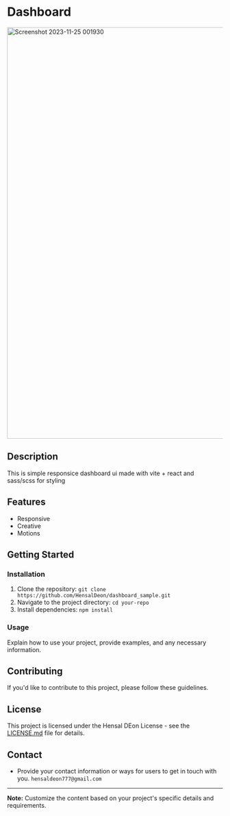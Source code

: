 # Dashboard
<img width="960" alt="Screenshot 2023-11-25 001930" src="https://github.com/HensalDeon/dashboard_sample/assets/120702682/68c01ccc-9571-4230-9f5a-d73e1db2073e">


## Description

This is simple responsice dashboard ui made with vite + react and sass/scss for styling

## Features

-   Responsive
-   Creative
-   Motions

## Getting Started

### Installation

1. Clone the repository: `git clone https://github.com/HensalDeon/dashboard_sample.git`
2. Navigate to the project directory: `cd your-repo`
3. Install dependencies: `npm install`

### Usage

Explain how to use your project, provide examples, and any necessary information.

## Contributing

If you'd like to contribute to this project, please follow these guidelines.

## License

This project is licensed under the Hensal DEon License - see the [LICENSE.md](LICENSE.md) file for details.

## Contact

-   Provide your contact information or ways for users to get in touch with you.
    `hensaldeon777@gmail.com`

---

**Note:** Customize the content based on your project's specific details and requirements.
